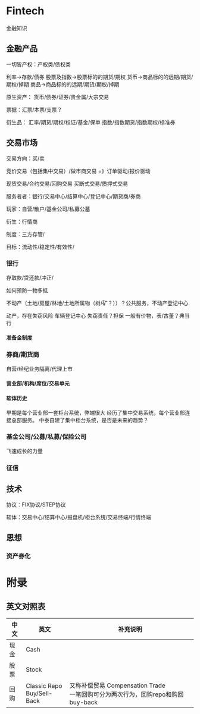 # Fintech
金融知识

## 金融产品
一切皆产权：产权类/债权类

利率->存款/债券
股票及指数->股票标的的期货/期权
货币->商品标的的远期/期货/期权/掉期
商品->商品标的的远期/期货/期权/掉期

原生资产：
货币/债券/证券/贵金属/大宗交易

票据：汇票/本票/支票？

衍生品：
汇率/期货/期权/权证/基金/保单
指数/指数期货/指数期权/标准券

## 交易市场
交易方向：买/卖

竞价交易（包括集中交易）/做市商交易 =》订单驱动/报价驱动

现货交易/合约交易/回购交易
买断式交易/质押式交易

服务者者：银行/交易中心/结算中心/登记中心/期货商/券商

玩家：自营/散户/基金公司/私募公墓

衍生：行情商

制度：三方存管/

目标：流动性/稳定性/有效性/

### 银行
存取款/贷还款/冲正/

如何预防一物多抵

不动产（土地/房屋/林地/土地所属物（树/矿？））？公共服务，不动产登记中心

动产，存在失窃风险 车辆登记中心 失窃责任？担保
一般有价物，表/古董？典当行
#### 准备金制度
### 券商/期货商
自营/经纪业务隔离/代理上市
#### 营业部/机构/席位/交易单元
#### 软体历史
早期是每个营业部一套柜台系统，弊端很大
经历了集中交易系统，每个营业部连接总部服务。
中泰自建了集中柜台系统，是否是未来的趋势？
### 基金公司/公募/私募/保险公司
飞速成长的力量
### 征信


## 技术
协议：FIX协议/STEP协议

软体：交易中心/结算中心/报盘机/柜台系统/交易终端/行情终端

## 思想
### 资产券化


# 附录
## 英文对照表
中文|英文|补充说明
---|---|---
现金|Cash
股票|Stock
回购|Classic Repo<br>Buy/Sell-Back|又称补偿贸易 Compensation Trade<br>一笔回购可分为两次行为，回购repo和购回buy-back